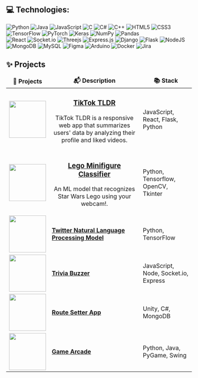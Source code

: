 ## 💻 Technologies:
![Python](https://img.shields.io/badge/python-3670A0?style=for-the-badge&logo=python&logoColor=ffdd54) ![Java](https://img.shields.io/badge/java-%23ED8B00.svg?style=for-the-badge&logo=java&logoColor=white) ![JavaScript](https://img.shields.io/badge/javascript-%23323330.svg?style=for-the-badge&logo=javascript&logoColor=%23F7DF1E) ![C](https://img.shields.io/badge/c-%2300599C.svg?style=for-the-badge&logo=c&logoColor=white) ![C#](https://img.shields.io/badge/c%23-%23239120.svg?style=for-the-badge&logo=c-sharp&logoColor=white) ![C++](https://img.shields.io/badge/c++-%2300599C.svg?style=for-the-badge&logo=c%2B%2B&logoColor=white) ![HTML5](https://img.shields.io/badge/html5-%23E34F26.svg?style=for-the-badge&logo=html5&logoColor=white) ![CSS3](https://img.shields.io/badge/css3-%231572B6.svg?style=for-the-badge&logo=css3&logoColor=white)   
![TensorFlow](https://img.shields.io/badge/TensorFlow-%23FF6F00.svg?style=for-the-badge&logo=TensorFlow&logoColor=white) ![PyTorch](https://img.shields.io/badge/PyTorch-%23EE4C2C.svg?style=for-the-badge&logo=PyTorch&logoColor=white)  ![Keras](https://img.shields.io/badge/Keras-%23D00000.svg?style=for-the-badge&logo=Keras&logoColor=white) ![NumPy](https://img.shields.io/badge/numpy-%23013243.svg?style=for-the-badge&logo=numpy&logoColor=white) 
![Pandas](https://img.shields.io/badge/pandas-%23150458.svg?style=for-the-badge&logo=pandas&logoColor=white)  
![React](https://img.shields.io/badge/react-%2320232a.svg?style=for-the-badge&logo=react&logoColor=%2361DAFB) ![Socket.io](https://img.shields.io/badge/Socket.io-black?style=for-the-badge&logo=socket.io&badgeColor=010101) ![Threejs](https://img.shields.io/badge/threejs-black?style=for-the-badge&logo=three.js&logoColor=white) ![Express.js](https://img.shields.io/badge/express.js-%23404d59.svg?style=for-the-badge&logo=express&logoColor=%2361DAFB) ![Django](https://img.shields.io/badge/django-%23092E20.svg?style=for-the-badge&logo=django&logoColor=white) ![Flask](https://img.shields.io/badge/flask-%23000.svg?style=for-the-badge&logo=flask&logoColor=white) ![NodeJS](https://img.shields.io/badge/node.js-6DA55F?style=for-the-badge&logo=node.js&logoColor=white)  
![MongoDB](https://img.shields.io/badge/MongoDB-%234ea94b.svg?style=for-the-badge&logo=mongodb&logoColor=white) ![MySQL](https://img.shields.io/badge/mysql-%2300f.svg?style=for-the-badge&logo=mysql&logoColor=white) ![Figma](https://img.shields.io/badge/figma-%23F24E1E.svg?style=for-the-badge&logo=figma&logoColor=white) ![Arduino](https://img.shields.io/badge/-Arduino-00979D?style=for-the-badge&logo=Arduino&logoColor=white) ![Docker](https://img.shields.io/badge/docker-%230db7ed.svg?style=for-the-badge&logo=docker&logoColor=white) ![Jira](https://img.shields.io/badge/jira-%230A0FFF.svg?style=for-the-badge&logo=jira&logoColor=white)


## ✨ Projects
<table>
  <thead align="center">
    <tr border: none;>
      <td><b>🎁 Projects</b></td>
      <td><b>📬 Description</b></td>
    <td><b>📚 Stack</b></td>
    </tr>
  </thead>
  <tbody>
    <tr>
      <td>
        <div style="display:flex;flex-direction:column">
        <a href="https://github.com/HenryZhang0/TikTokTLDR">
        <img src="https://camo.githubusercontent.com/1abe382eb559325d0ae5171c126996e01c2dce4260443ad186e8c24d81350b02/68747470733a2f2f692e696d6775722e636f6d2f3838477776737a2e706e67"  style="max-width: 400px;height:100px;"></img>
        </a>
  </div>
      </td>
      <td>
        <div align="center">     
          <h3 align="center">
            <a href="https://github.com/HenryZhang0/TikTokTLDR">
              TikTok TLDR
            </a>
          </h3>
          <p align="center">
            TikTok TLDR is a responsive web app that summarizes users' data by analyzing their profile and liked videos.
          </p>
        </div>
      </td>
      <td>
JavaScript, React, Flask, Python</td>
    </tr>
    <tr>
      <td>
        <a href="https://github.com/HenryZhang0/LegoClassification">
        <img src="https://i.imgur.com/spSjbgx.png" style="max-width: 400px;height:100px;"></img>
  </a>
      </td>
      <td>
        <div align="center">     
          <h3 align="center">
            <a href="https://github.com/HenryZhang0/LegoClassification">
              Lego Minifigure Classifier
            </a>
          </h3>
          <p align="center">
            An ML model that recognizes Star Wars Lego using your webcam!.
          </p>
        </div>
  </a>
</td>
      <td>
Python, Tensorflow, OpenCV, Tkinter</td>
    </tr>
    <tr>
      <td>
        <a href="https://github.com/HenryZhang0/NaturalLanguageProcessing">
        <img src="https://i.imgur.com/xBzUsaD.png" style="max-width: 400px;height:100px;"></img>
        </a>
      </td>
      <td>
  <a href="https://github.com/HenryZhang0/NaturalLanguageProcessing"><b>Twitter Natural Language Processing Model</b>
        </td>
      <td>
Python, TensorFlow</td>
    </tr>
    <tr>
      <td>
        <a href="https://github.com/HenryZhang0/trivia-buzzer">
        <img src="https://i.imgur.com/8rELtQT.png" style="max-width: 400px;height:100px;"></img>
        </a>
      </td>
      <td>
<a href="https://github.com/HenryZhang0/trivia-buzzer"><b>Trivia Buzzer</b></a>
      </td>
      <td>JavaScript, Node, Socket.io, Express</td>
    </tr>
    <tr>
      <td>
        <a href="https://github.com/HenryZhang0/route-setter-app">
          <img src="https://i.imgur.com/zwwy4kY.png"  style="max-width: 400px;height:100px;"></img>
        </a>
      </td>
      <td>
<a href="https://github.com/HenryZhang0/route-setter-app">
          <b>Route Setter App</b>
        </a>
        </td>
      <td>Unity, C#, MongoDB</td>
    </tr>
    <tr>
      <td>
      <a href="https://github.com/HenryZhang0/Henry-s-Game-Arcade">
      <img src="https://i.imgur.com/aTkMfB3.png" style="max-width: 400px;height:100px;"></img>
        </a>
      </td>
      <td>
<a href="https://github.com/HenryZhang0/Henry-s-Game-Arcade"><b>Game Arcade</b>
      </td>
      <td>Python, Java, PyGame, Swing</td>
    </tr>
  </tbody>
</table>
